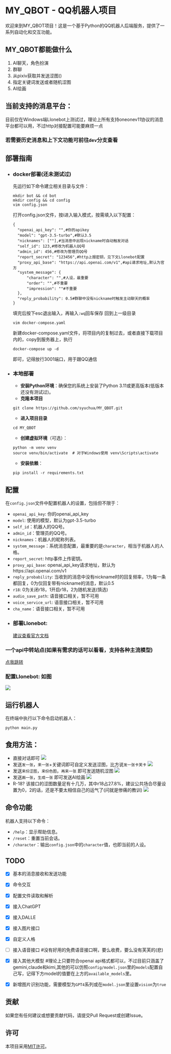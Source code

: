 # MY_QBOT - QQ机器人项目

欢迎来到MY_QBOT项目！这是一个基于Python的QQ机器人后端服务，提供了一系列自动化和交互功能。

## MY_QBOT都能做什么
  1. AI聊天，角色扮演
  2. 群聊
  3. 从pixiv获取并发送涩图()
  4. 指定关键词发送或者随机涩图
  5. AI绘画

## 当前支持的消息平台：
目前仅在Windows端Llonebot上测试过，理论上所有支持oneonev11协议的消息平台都可以用，不过http对接配置可能要麻烦一点

### 若需要历史消息和上下文功能可前往`dev`分支查看

## 部署指南
  - ### docker部署(还未测试过)
    先运行如下命令建立相关目录与文件：
    ```
    mkdir bot && cd bot
    mkdir config && cd config
    vim config.json
    ```
    打开config.json文件，按i进入输入模式，按需填入以下配置：
      ```
      {
        "openai_api_key": "",#你的apikey
        "model": "gpt-3.5-turbo",#默认3.5
        "nicknames": [""],#当消息中出现nickname时自动触发对话
        "self_id": 123,#修改为机器人QQ号
        "admin_id": 456,#修改为管理员QQ号
        "report_secret": "123456",#http上报密钥，见下文Llonebot配置
        "proxy_api_base": "https://api.openai.com/v1",#api请求地址,默认为官方
        "system_message": {
            "character": "",#人设，最重要
            "order": "",#不重要
            "impression": ""#不重要
        },
        "reply_probability": 0.5#群聊中没有nickname时触发主动聊天的概率
      }
      ```
    填完后按下esc退出输入，再输入`:wq`回车保存
    回到上一级目录
    ```
    vim docker-compose.yaml
    ```
    新建docker-compose.yaml文件，将项目内的复制过去，或者直接下载项目内的，copy到服务器上，执行
    ```
    docker-compose up -d
    ```
    即可，记得放行3001端口，用于跟QQ通信
    
  - ### 本地部署
    
    - **安装Python环境**：确保您的系统上安装了Python 3.11或更高版本(低版本还没有测试过)。
    - **克隆本项目**
    ```
    git clone https://github.com/syuchua/MY_QBOT.git
    ```

    - **进入项目目录**
    ```
    cd MY_QBOT
    ```
    - **创建虚拟环境**（可选）：
    
    ```
    python -m venv venv
    source venv/bin/activate  # 对于Windows使用 venv\Scripts\activate
    ```
    - **安装依赖**：
    ```
    pip install -r requirements.txt
    ```

  ## 配置

  在`config.json`文件中配置机器人的设置，包括但不限于：
  - `openai_api_key`: 你的openai_api_key
  - `model`: 使用的模型，默认为gpt-3.5-turbo
  - `self_id`：机器人的QQ号。
  - `admin_id`：管理员的QQ号。
  - `nicknames`：机器人的昵称列表。
  - `system_message`：系统消息配置，最重要的是`character`，相当于机器人的人格。
  - `report_secret`: http事件上传密钥。
  - `proxy_api_base`: openai_api_key请求地址，默认为https://api.openai.com/v1
  - `reply_probability`: 当收到的消息中没有nickname时的回复频率，1为每一条都回复，0为仅回复带有nickname的消息，默认0.5
  - `r18`: 0为关闭r18，1开启r18，2为随机发送(慎选)
  - `audio_save_path`: 语音接口相关，暂不可用
  - `voice_service_url`: 语音接口相关，暂不可用
  - `cha_name`：语音接口相关，暂不可用
 - ### 部署Llonebot:
    [建议查看官方文档](https://llonebot.github.io/zh-CN/)

   
  ### 一个api中转站点(如果有需求的话可以看看，支持各种主流模型)
  [点我跳转](https://ngedlktfticp.cloud.sealos.io/register?aff=DEAp)
  

  ### 配置Llonebot: 如图
  ![](https://cdn.jsdelivr.net/gh/mazhijia/jsdeliver@main/img/20240615234833.png)
## 运行机器人

在终端中执行以下命令启动机器人：
```
python main.py
```

## 食用方法：
  - 直接对话即可
  ![](https://cdn.jsdelivr.net/gh/mazhijia/jsdeliver@main/img/20240616001408.png)
  - 发送`发一张`，`来一张`+关键词即可自定义发送涩图，比方说`发一张卡芙卡`
  ![](https://cdn.jsdelivr.net/gh/mazhijia/jsdeliver@main/img/20240616001141.png)
  - 发送`来份涩图`，`来份色图`，`再来一张` 即可发送随机涩图
  ![](https://cdn.jsdelivr.net/gh/mazhijia/jsdeliver@main/img/20240616001208.png)
  - 发送`画一张`，`生成一张` 即可发送AI绘画
  ![](https://cdn.jsdelivr.net/gh/mazhijia/jsdeliver@main/img/20240616001253.png)
  - R-18?
  该接口的涩图数量足有十几万，其中r18占27.8%，建议公共场合尽量设置为0，2的话，还是不要太相信自己的运气了(问就是惨痛的教训)
  ![](https://cdn.jsdelivr.net/gh/mazhijia/jsdeliver@main/img/20240616002550.png)


## 命令功能

机器人支持以下命令：

- `/help`：显示帮助信息。
- `/reset`：重置当前会话。
- `/character`：输出`config.json`中的`character`值，也即当前的人设。

## TODO
  - [x] 基本的消息接收和发送功能
  - [x] 命令交互
  - [x] 配置文件读取和解析
  - [x] 接入ChatGPT
  - [x] 接入DALLE
  - [x] 接入图片接口
  - [x] 自定义人格

  - [ ] 接入语音接口 #没有好用的免费语音接口啊，要么收费，要么没有芙芙的(悲)
  - [x] 接入其他大模型 #理论上只要符合openai api格式都可以，不过目前只涵盖了gemini,claude和kimi,其他的可以仿照`config/model.json`里的`models`配置自己写，记得下方model的值要在上方的`available_models`里。
  - [x] 新增图片识别功能，需要模型为`GPT4`系列或在`model.json`里设置`vision`为`true`



## 贡献

如果您有任何建议或想要贡献代码，请提交Pull Request或创建Issue。

## 许可

本项目采用[MIT许可](LICENSE)。
